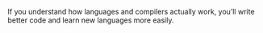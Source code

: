 If you understand how languages and compilers actually work, you’ll write better code and learn new languages more easily.
